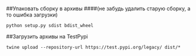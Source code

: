 

##Упаковать сборку в архивы
####(не забудь удалить старую сборку, а то ошибка загрузки)
~~~
python setup.py sdist bdist_wheel
~~~


##Загрузить архивы на TestPypi
~~~
twine upload --repository-url https://test.pypi.org/legacy/ dist/*
~~~
